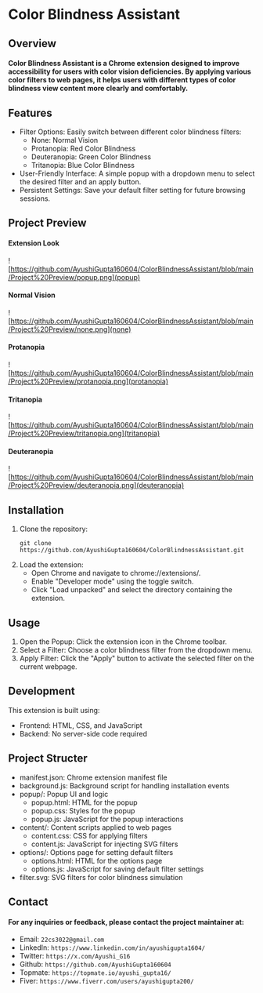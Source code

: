 # Color Blindness Assistant

## Overview
#### Color Blindness Assistant is a Chrome extension designed to improve accessibility for users with color vision deficiencies. By applying various color filters to web pages, it helps users with different types of color blindness view content more clearly and comfortably.

## Features
- Filter Options: Easily switch between different color blindness filters:
  - None: Normal Vision
  - Protanopia: Red Color Blindness
  - Deuteranopia: Green Color Blindness
  - Tritanopia: Blue Color Blindness
- User-Friendly Interface: A simple popup with a dropdown menu to select the desired filter and an apply button.
- Persistent Settings: Save your default filter setting for future browsing sessions.

## Project Preview
#### Extension Look
![https://github.com/AyushiGupta160604/ColorBlindnessAssistant/blob/main/Project%20Preview/popup.png](popup)

#### Normal Vision
![https://github.com/AyushiGupta160604/ColorBlindnessAssistant/blob/main/Project%20Preview/none.png](none)

#### Protanopia
![https://github.com/AyushiGupta160604/ColorBlindnessAssistant/blob/main/Project%20Preview/protanopia.png](protanopia)

#### Tritanopia
![https://github.com/AyushiGupta160604/ColorBlindnessAssistant/blob/main/Project%20Preview/tritanopia.png](tritanopia)

#### Deuteranopia
![https://github.com/AyushiGupta160604/ColorBlindnessAssistant/blob/main/Project%20Preview/deuteranopia.png](deuteranopia)

## Installation
1. Clone the repository:
   ```
   git clone https://github.com/AyushiGupta160604/ColorBlindnessAssistant.git
   ```
2. Load the extension:
   -  Open Chrome and navigate to chrome://extensions/.
   -  Enable "Developer mode" using the toggle switch.
   -  Click "Load unpacked" and select the directory containing the extension.
  
## Usage
1. Open the Popup: Click the extension icon in the Chrome toolbar.
2. Select a Filter: Choose a color blindness filter from the dropdown menu.
3. Apply Filter: Click the "Apply" button to activate the selected filter on the current webpage.

## Development
This extension is built using:
- Frontend: HTML, CSS, and JavaScript
- Backend: No server-side code required

## Project Structer
- manifest.json: Chrome extension manifest file
- background.js: Background script for handling installation events
- popup/: Popup UI and logic
  - popup.html: HTML for the popup
  - popup.css: Styles for the popup
  - popup.js: JavaScript for the popup interactions
- content/: Content scripts applied to web pages
  - content.css: CSS for applying filters
  - content.js: JavaScript for injecting SVG filters
- options/: Options page for setting default filters
  - options.html: HTML for the options page
  - options.js: JavaScript for saving default filter settings
- filter.svg: SVG filters for color blindness simulation

## Contact
#### For any inquiries or feedback, please contact the project maintainer at:
- Email: `22cs3022@gmail.com`
- LinkedIn: `https://www.linkedin.com/in/ayushigupta1604/`
- Twitter: `https://x.com/Ayushi_G16`
- Github: `https://github.com/AyushiGupta160604`
- Topmate: `https://topmate.io/ayushi_gupta16/`
- Fiver: `https://www.fiverr.com/users/ayushigupta200/`

